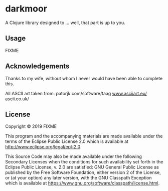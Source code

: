 # darkmoor

A Clojure library designed to ... well, that part is up to you.



## Usage

FIXME

## Acknowledgements

Thanks to my wife, without whom I never would have been able to complete this.

All ASCII art taken from: 
   patorjk.com/software/taag
   www.asciiart.eu/
   ascii.co.uk/

## License

Copyright © 2019 FIXME

This program and the accompanying materials are made available under the
terms of the Eclipse Public License 2.0 which is available at
http://www.eclipse.org/legal/epl-2.0.

This Source Code may also be made available under the following Secondary
Licenses when the conditions for such availability set forth in the Eclipse
Public License, v. 2.0 are satisfied: GNU General Public License as published by
the Free Software Foundation, either version 2 of the License, or (at your
option) any later version, with the GNU Classpath Exception which is available
at https://www.gnu.org/software/classpath/license.html.
